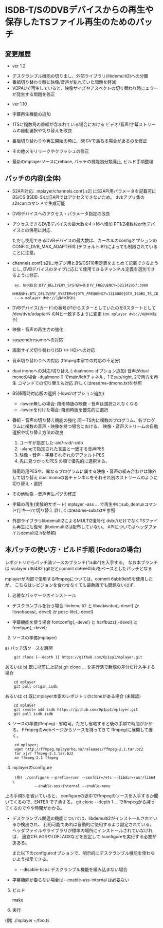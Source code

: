 # ISDB-T/SのDVBデバイスからの再生や 保存したTSファイル再生のためのパッチ #

## 変更履歴 ##
+ ver 1.2
 - デスクランブル機能の切り出し、外部ライブラリ(libdemulti2)への分離
 - 番組切り替わり時に映像/音声が乱れていた問題を軽減
 - VDPAUで再生していると、映像サイズやアスペクトの切り替わり時にエラーが発生する問題を修正

+ ver 1.10
 - 字幕再生機能の追加

 - 1TSに複数局の番組が含まれている場合における
    ビデオ/音声/字幕ストリームの自動選択や切り替えを改良

 - 番組切り替わりや再生開始の時に、SEGVで落ちる場合があるのを修正

 - その他メモリリークやクラッシュの修正

 - 最新のmplayerソースにrebase, パッチの機能別分類廃止, ビルド手順整理

## パッチの内容(全体) ##

- S2API対応: .mplayer/channels.conf[.s2] にS2API用パラメータを記載可に
   BS/CS (ISDB-S)は旧APIではアクセスできないため。
   dvbアプリ集のs2scanコマンドで生成可能

- DVBデバイスへのアクセス・パラメータ指定の改良
 * アクセスできるDVBデバイスの最大数を4->16へ増加
    PT1/2複数枚or他デバイスとの併用に対応.

    ただし使用できるDVBデバイスの最大数は、カーネルのconfigオプションの
    CONFIG_DVB_MAX_ADAPTERS (デフォルト:8?)によっても制限されていることに注意。
 * channels.conf[.s2]に地デジ用とBS/CS110用定義をまとめて記載できるようにし,
    DVBデバイスのタイプに応じて使用できるチャンネル定義を選別できるように修正.

        ex. NHK総合:DTV_DELIVERY_SYSTEM=8|DTV_FREQUENCY=521142857:3088
            NHKBSHi:DTV_DELIVERY_SYSTEM=9|DTV_FREQUENCY=1318000|DTV_ISDBS_TS_ID=0x40f2:103
        ---> mplayer dvb://1@NHKBSHi

 * DVBデバイス(カード)の番号が1からスターとしていたのを0スタートとして
   /dev/dvb/adapterN のNと一致するように変更 (ex. `mplayer dvb://0@NHK総合`)

- 映像・音声の再生力の強化
 * suspend/resumeへの対応

 * 画面サイズ切り替わり(SD <-> HD)への対応

 * 音声切り替わりへの対応 (ffmpeg本家での対応の不足分)

 * dual monoへの対応/切り替え (-dualmono オプション追加)
     音声がdual monoの場合 -dualmono 0 でmain/leftチャネル、1でsub/right, 2で両方を再生
     コマンドでの切り替えも対応  詳しくはreadme-dmono.txtを参照

 * BS降雨時対応版の選択 (-lowcnオプション追加)
    + -lowcn無しの場合: 降雨時版の映像・音声は選択されなくなる
    + -lowcnを付けた場合: 降雨時版を優先的に選択

 * 番組・音声の切り替え機能の強化
     同一TS内に複数のプログラム、各プログラムに複数の音声・映像を持つ場合における、
     映像・音声ストリームの自動選択や切り替え方法の改良

     1. ユーザが指定した-aid/-vid/-sidb
     2. -alangで指定された言語と一致する音声PES
     3. 映像・音声・字幕それぞれのデフォルトPES
     4. 先に見つかったPES
      の順で優先的に選択する。

      降雨時用PESや、異なるプログラムに属する映像・音声の組み合わせは除外して切り替え
      dual monoの各チャンネルをそれぞれ別のストリームのように切り替え・選択

 * その他映像・音声再生バグの修正

- 字幕の再生(実験的サポート)
  mplayer -ass ... で再生中にsub_demuxコマンド('j'キー)で切り替え
  詳しくはreadme-sub.txtを参照

- 外部ライブラリlibdemulti2によるMULTI2復号化
   dvb://だけでなくTSファイル再生にも復号.
  (libdemulti2は配布していない。 APIについてはヘッダファイルdemulti2.hを参照)

## 本パッチの使い方・ビルド手順 (Fedoraの場合) ##
 レポジトリからパッチ済ソースのブランチ("isdb")を入手する。
 なお本ブランチは mplayer r36482 (gitだとcommit cb6ee05b)をベースとしたパッチとなる

  mplayerが内部で使用するffmpegについては、commit 6abb9eb5を使用したが、
  こちらはレビジョンを合わせなくても最新版でも問題ないはず.

1. 必要なパッケージのインストール
 - デスクランブルを行う場合
   libdemulti2 と libyakisoba{,-devel} か libsobacas{,-devel} か pcsc-lite{,-devel}

 - 字幕機能を使う場合
   fontconfig{,-devel} と harfbuzz{,-devel} と freetype{,-devel}

2. ソースの準備(mplayer)

 a) パッチ済ソースを展開

        git clone [--depth 1] https://github.com/0p1pp1/mplayer.git

 あるいは
 b) 既に以前に上記a) git clone ... を実行済で新規の差分だけ入手する場合

        cd mplayer
        git pull origin isdb

 あるいは
 c) 既にmplayer本家のレポジトリのcloneがある場合 (未確認)

        cd mplayer
        git remote add isdb https://github.com/0p1pp1/mplayer.git
        git pull isdb isdb

3. ソースの準備(ffmpeg) : 省略可。ただし省略すると後の手順で時間がかかる。
 FFmpegのwebページからソースを持ってきて ffmpeg/に展開して置く。

        cd mplayer;
        wget http://ffmpeg.mplayerhq.hu/releases/ffmpeg-2.1.tar.bz2
        tar xjvf ffmpeg-2.1.tar.bz2
        mv ffmpeg-2.1 ffmpeg

4. mplayerのconfigure

        (例) ./configure --prefix=/usr --confdir=/etc --libdir=/usr/lib64 \
                 --enable-ass-internal --enable-menu

  上の手順3.を省いていると、
  configureの途中でffmpegのソースを入手するか聞いてくるので、ENTER で了承する。
  git clone --depth 1 ... でffmpegから持ってくるのでやや時間がかかる。

  - デスクランブル関連の機能については、libdemulti2がインストールされているか検出され、
    利用可能であれば自動的に使用するよう設定されている。
    ヘッダファイルやライブラリが標準の場所にインストールされていなければ、
    適宜CFLAGSやLDFLAGSなどを設定して./configureを実行する必要があある。

    また以下のconfigureオプションで、明示的にデスクランブル機能を使わないよう指示できる。
    + --disable-bcas デスクランブル機能を組み込まない場合

   - 字幕機能が要らない場合は--enable-ass-internal は必要ない

5. ビルド

   make

6. 実行

  (例) ./mplayer ~/foo.ts
